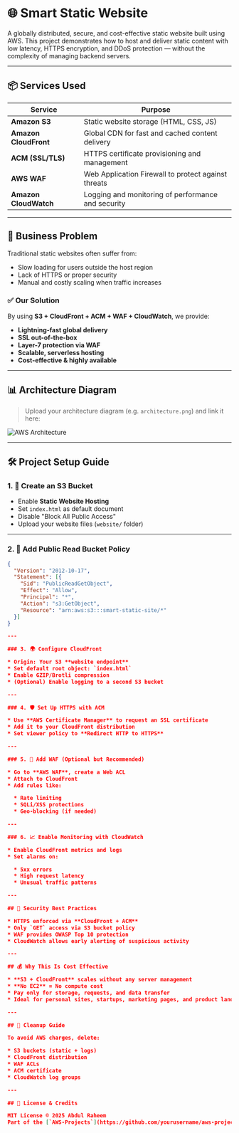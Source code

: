 # 🌐 Smart Static Website

A globally distributed, secure, and cost-effective static website built using AWS. This project demonstrates how to host and deliver static content with low latency, HTTPS encryption, and DDoS protection — without the complexity of managing backend servers.

---

## 📦 Services Used

| Service               | Purpose                                               |
|-----------------------|--------------------------------------------------------|
| **Amazon S3**         | Static website storage (HTML, CSS, JS)                |
| **Amazon CloudFront** | Global CDN for fast and cached content delivery       |
| **ACM (SSL/TLS)**     | HTTPS certificate provisioning and management         |
| **AWS WAF**           | Web Application Firewall to protect against threats   |
| **Amazon CloudWatch** | Logging and monitoring of performance and security    |

---

## 🧠 Business Problem

Traditional static websites often suffer from:

- Slow loading for users outside the host region
- Lack of HTTPS or proper security
- Manual and costly scaling when traffic increases

### ✅ Our Solution

By using **S3 + CloudFront + ACM + WAF + CloudWatch**, we provide:

- **Lightning-fast global delivery**
- **SSL out-of-the-box**
- **Layer-7 protection via WAF**
- **Scalable, serverless hosting**
- **Cost-effective & highly available**

---

## 📊 Architecture Diagram

> Upload your architecture diagram (e.g. `architecture.png`) and link it here:

![AWS Architecture](architecture.png)

---

## 🛠️ Project Setup Guide

### 1. 🎯 Create an S3 Bucket

- Enable **Static Website Hosting**
- Set `index.html` as default document
- Disable "Block All Public Access"
- Upload your website files (`website/` folder)

---

### 2. 🔐 Add Public Read Bucket Policy

```json
{
  "Version": "2012-10-17",
  "Statement": [{
    "Sid": "PublicReadGetObject",
    "Effect": "Allow",
    "Principal": "*",
    "Action": "s3:GetObject",
    "Resource": "arn:aws:s3:::smart-static-site/*"
  }]
}

---

### 3. 🌍 Configure CloudFront

* Origin: Your S3 **website endpoint**
* Set default root object: `index.html`
* Enable GZIP/Brotli compression
* (Optional) Enable logging to a second S3 bucket

---

### 4. 🛡️ Set Up HTTPS with ACM

* Use **AWS Certificate Manager** to request an SSL certificate
* Add it to your CloudFront distribution
* Set viewer policy to **Redirect HTTP to HTTPS**

---

### 5. 🔧 Add WAF (Optional but Recommended)

* Go to **AWS WAF**, create a Web ACL
* Attach to CloudFront
* Add rules like:

  * Rate limiting
  * SQLi/XSS protections
  * Geo-blocking (if needed)

---

### 6. 📈 Enable Monitoring with CloudWatch

* Enable CloudFront metrics and logs
* Set alarms on:

  * 5xx errors
  * High request latency
  * Unusual traffic patterns

---

## 🔐 Security Best Practices

* HTTPS enforced via **CloudFront + ACM**
* Only `GET` access via S3 bucket policy
* WAF provides OWASP Top 10 protection
* CloudWatch allows early alerting of suspicious activity

---

## 💰 Why This Is Cost Effective

* **S3 + CloudFront** scales without any server management
* **No EC2** = No compute cost
* Pay only for storage, requests, and data transfer
* Ideal for personal sites, startups, marketing pages, and product landing pages

---

## 🧹 Cleanup Guide

To avoid AWS charges, delete:

* S3 buckets (static + logs)
* CloudFront distribution
* WAF ACLs
* ACM certificate
* CloudWatch log groups

---

## 📄 License & Credits

MIT License © 2025 Abdul Raheem
Part of the [`AWS-Projects`](https://github.com/yourusername/aws-projects)

